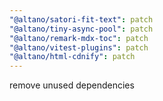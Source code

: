 ```yaml
---
"@altano/satori-fit-text": patch
"@altano/tiny-async-pool": patch
"@altano/remark-mdx-toc": patch
"@altano/vitest-plugins": patch
"@altano/html-cdnify": patch
---
```


remove unused dependencies
